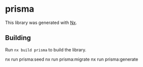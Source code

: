 # prisma

This library was generated with [Nx](https://nx.dev).

## Building

Run `nx build prisma` to build the library.

nx run prisma:seed
nx run prisma:migrate
nx run prisma:generate
